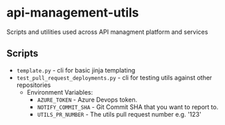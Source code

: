 # api-management-utils
Scripts and utilities used across API managment platform and services 

## Scripts
* `template.py` - cli for basic jinja templating
* `test_pull_request_deployments.py` - cli for testing utils against other repositories
    * Environment Variables:
        * `AZURE_TOKEN` - Azure Devops token.
        * `NOTIFY_COMMIT_SHA` - Git Commit SHA that you want to report to.
        * `UTILS_PR_NUMBER` - The utils pull request number e.g. '123'
